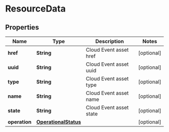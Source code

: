

# ResourceData


## Properties

| Name | Type | Description | Notes |
|------------ | ------------- | ------------- | -------------|
|**href** | **String** | Cloud Event asset href |  [optional] |
|**uuid** | **String** | Cloud Event asset uuid |  [optional] |
|**type** | **String** | Cloud Event asset type |  [optional] |
|**name** | **String** | Cloud Event asset name |  [optional] |
|**state** | **String** | Cloud Event asset state |  [optional] |
|**operation** | [**OperationalStatus**](OperationalStatus.md) |  |  [optional] |



